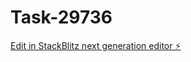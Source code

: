 # Task-29736

[Edit in StackBlitz next generation editor ⚡️](https://stackblitz.com/~/github.com/kevin-turing/Task-29736)